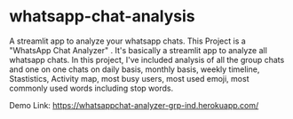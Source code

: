 # whatsapp-chat-analysis
A streamlit app to analyze your whatsapp chats.
This Project is a "WhatsApp Chat Analyzer" . It's basically a streamlit app to analyze all whatsapp chats. In this project, I've included analysis of all the group chats and one on one chats on daily basis, monthly basis, weekly timeline, Stastistics, Activity map, most busy users, most used emoji, most commonly used words including stop words.

Demo Link: https://whatsappchat-analyzer-grp-ind.herokuapp.com/

